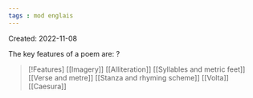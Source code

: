 ```yaml
---
tags : mod englais
---
```

Created: 2022-11-08 

The key features of a poem are: 
?
>[!Features] 
>[[Imagery]] 
>[[Alliteration]] 
>[[Syllables and metric feet]] 
>[[Verse and metre]]
>[[Stanza and rhyming scheme]] 
>[[Volta]] 
>[[Caesura]] 
<!--SR:!2023-01-24,1,230-->
